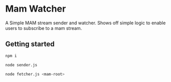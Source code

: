 # Mam Watcher

A Simple MAM stream sender and watcher. Shows off simple logic to enable users to subscribe to a mam stream.

## Getting started

```bash
npm i

node sender.js

node fetcher.js <mam-root>
```
